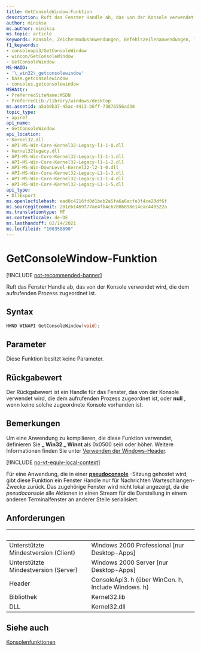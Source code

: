 ```yaml
---
title: GetConsoleWindow-Funktion
description: Ruft das Fenster Handle ab, das von der Konsole verwendet wird, die dem aufrufenden Prozess zugeordnet ist.
author: miniksa
ms.author: miniksa
ms.topic: article
keywords: Konsole, Zeichenmodusanwendungen, Befehlszeilenanwendungen, Terminalanwendungen, Konsolen-API
f1_keywords:
- consoleapi3/GetConsoleWindow
- wincon/GetConsoleWindow
- GetConsoleWindow
MS-HAID:
- '\_win32\_getconsolewindow'
- base.getconsolewindow
- consoles.getconsolewindow
MSHAttr:
- PreferredSiteName:MSDN
- PreferredLib:/library/windows/desktop
ms.assetid: a5ab0b37-45ac-4413-b6ff-73876556ad38
topic_type:
- apiref
api_name:
- GetConsoleWindow
api_location:
- Kernel32.dll
- API-MS-Win-Core-Kernel32-Legacy-l1-1-0.dll
- kernel32legacy.dll
- API-MS-Win-Core-Kernel32-Legacy-l1-1-1.dll
- API-MS-Win-Core-Kernel32-Legacy-l1-1-2.dll
- API-MS-Win-DownLevel-Kernel32-l2-1-0.dll
- API-MS-Win-Core-Kernel32-Legacy-L1-1-3.dll
- API-MS-Win-Core-Kernel32-Legacy-L1-1-4.dll
- API-MS-Win-Core-Kernel32-Legacy-L1-1-5.dll
api_type:
- DllExport
ms.openlocfilehash: ead8c4216fd0d1beb2a5fa6a6acfe3f4ce20df6f
ms.sourcegitcommit: 281eb1469f77ae4fb4c67806898e14eac440522a
ms.translationtype: MT
ms.contentlocale: de-DE
ms.lasthandoff: 02/14/2021
ms.locfileid: "100358890"
---
```

# <a name="getconsolewindow-function"></a>GetConsoleWindow-Funktion

[!INCLUDE [not-recommended-banner](./includes/not-recommended-banner.md)]

Ruft das Fenster Handle ab, das von der Konsole verwendet wird, die dem aufrufenden Prozess zugeordnet ist.

## <a name="syntax"></a>Syntax

```C
HWND WINAPI GetConsoleWindow(void);
```

## <a name="parameters"></a>Parameter

Diese Funktion besitzt keine Parameter.

## <a name="return-value"></a>Rückgabewert

Der Rückgabewert ist ein Handle für das Fenster, das von der Konsole verwendet wird, die dem aufrufenden Prozess zugeordnet ist, oder **null** , wenn keine solche zugeordnete Konsole vorhanden ist.

## <a name="remarks"></a>Bemerkungen

Um eine Anwendung zu kompilieren, die diese Funktion verwendet, definieren Sie **\_ Win32 \_ Winnt** als 0x0500 sein oder höher. Weitere Informationen finden Sie unter [Verwenden der Windows-Header](/windows/win32/winprog/using-the-windows-headers).


[!INCLUDE [no-vt-equiv-local-context](./includes/no-vt-equiv-local-context.md)]

Für eine Anwendung, die in einer [**pseudoconsole**](pseudoconsoles.md) -Sitzung gehostet wird, gibt diese Funktion ein Fenster Handle nur für Nachrichten Warteschlangen-Zwecke zurück. Das zugehörige Fenster wird nicht lokal angezeigt, da die _pseudoconsole_ alle Aktionen in einen Stream für die Darstellung in einem anderen Terminalfenster an anderer Stelle serialisiert.

## <a name="requirements"></a>Anforderungen

| &nbsp; | &nbsp; |
|-|-|
| Unterstützte Mindestversion (Client) | Windows 2000 Professional \[nur Desktop-Apps\] |
| Unterstützte Mindestversion (Server) | Windows 2000 Server \[nur Desktop-Apps\] |
| Header | ConsoleApi3. h (über WinCon. h, Include Windows. h) |
| Bibliothek | Kernel32.lib |
| DLL | Kernel32.dll |

</table>

## <a name="see-also"></a>Siehe auch

[Konsolenfunktionen](console-functions.md)